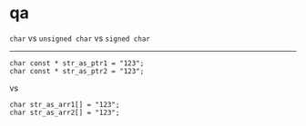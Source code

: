 # qa

`char` vs `unsigned char` vs `signed char`
***
```
char const * str_as_ptr1 = "123";
char const * str_as_ptr2 = "123";
``` 
vs 
```
char str_as_arr1[] = "123";
char str_as_arr2[] = "123";
```
